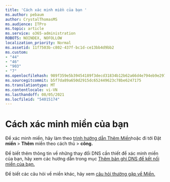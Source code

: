```yaml
---
title: 'Cách xác minh miền của bạn '
ms.author: pebaum
author: CrystalThomasMS
ms.audience: ITPro
ms.topic: article
ms.service: o365-administration
ROBOTS: NOINDEX, NOFOLLOW
localization_priority: Normal
ms.assetid: 11f7503b-c802-437f-bc1d-ce13bb4d9bb2
ms.custom:
- "44"
- "46"
- "903"
- "7"
ms.openlocfilehash: 989f359e5b39454189f3decd31834b12b62a66d4e794eb9e2977173effb80b60
ms.sourcegitcommit: b5f7da89a650d2915dc652449623c78be6247175
ms.translationtype: MT
ms.contentlocale: vi-VN
ms.lasthandoff: 08/05/2021
ms.locfileid: "54015174"
---
```

# <a name="how-to-verify-your-domain"></a>Cách xác minh miền của bạn

Để xác minh miền, hãy làm theo [trình hướng dẫn Thêm Miền](https://admin.microsoft.com/Adminportal#/Domains/Wizard)hoặc đi tới Đặt **miền**  >  **Thêm** miền theo cách thủ  >  **công.**

Để biết thêm thông tin về những thay đổi DNS cần thiết để xác minh miền của bạn, hãy xem các hướng dẫn trong mục [Thêm bản ghi DNS để kết nối miền của bạn.](/microsoft-365/admin/get-help-with-domains/create-dns-records-at-any-dns-hosting-provider)

Để biết các câu hỏi về miền khác, hãy xem [câu hỏi thường gặp về Miền.](/microsoft-365/admin/setup/domains-faq)
